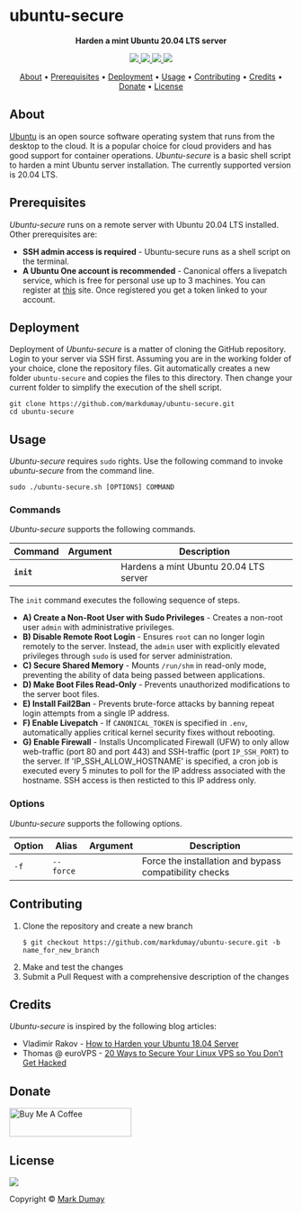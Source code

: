 # ubuntu-secure

<!-- Tagline -->
<p align="center">
    <b>Harden a mint Ubuntu 20.04 LTS server</b>
    <br />
</p>


<!-- Badges -->
<p align="center">
    <a href="https://github.com/markdumay/ubuntu-secure/commits/master" alt="Last commit">
        <img src="https://img.shields.io/github/last-commit/markdumay/ubuntu-secure.svg" />
    </a>
    <a href="https://github.com/markdumay/ubuntu-secure/issues" alt="Issues">
        <img src="https://img.shields.io/github/issues/markdumay/ubuntu-secure.svg" />
    </a>
    <a href="https://github.com/markdumay/ubuntu-secure/pulls" alt="Pulls">
        <img src="https://img.shields.io/github/issues-pr-raw/markdumay/ubuntu-secure.svg" />
    </a>
    <a href="https://github.com/markdumay/ubuntu-secure/blob/master/LICENSE" alt="License">
        <img src="https://img.shields.io/github/license/markdumay/ubuntu-secure.svg" />
    </a>
</p>

<!-- Table of Contents -->
<p align="center">
  <a href="#about">About</a> •
  <a href="#prerequisites">Prerequisites</a> •
  <a href="#deployment">Deployment</a> •
  <a href="#usage">Usage</a> •
  <a href="#contributing">Contributing</a> •
  <a href="#credits">Credits</a> •
  <a href="#donate">Donate</a> •
  <a href="#license">License</a>
</p>


## About
[Ubuntu][ubuntu_url] is an open source software operating system that runs from the desktop to the cloud. It is a popular choice for cloud providers and has good support for container operations. *Ubuntu-secure* is a basic shell script to harden a mint Ubuntu server installation. The currently supported version is 20.04 LTS.

<!-- TODO: add tutorial deep-link 
Detailed background information is available on the author's [personal blog][blog].
-->

## Prerequisites
*Ubuntu-secure* runs on a remote server with Ubuntu 20.04 LTS installed. Other prerequisites are:

* **SSH admin access is required** - Ubuntu-secure runs as a shell script on the terminal.
* **A Ubuntu One account is recommended** - Canonical offers a livepatch service, which is free for personal use up to 3 machines. You can register at [this][livepatch] site. Once registered you get a token linked to your account.

## Deployment
Deployment of *Ubuntu-secure* is a matter of cloning the GitHub repository. Login to your server via SSH first. Assuming you are in the working folder of your choice, clone the repository files. Git automatically creates a new folder `ubuntu-secure` and copies the files to this directory. Then change your current folder to simplify the execution of the shell script.

```console
git clone https://github.com/markdumay/ubuntu-secure.git
cd ubuntu-secure
```

<!-- TODO: TEST CHMOD -->

## Usage
*Ubuntu-secure* requires `sudo` rights. Use the following command to invoke *ubuntu-secure* from the command line.

```
sudo ./ubuntu-secure.sh [OPTIONS] COMMAND
```

### Commands
*Ubuntu-secure* supports the following commands. 

| Command       | Argument  | Description |
|---------------|-----------|-------------|
| **`init`**    |           | Hardens a mint Ubuntu 20.04 LTS server |

The `init` command  executes the following sequence of steps.
* **A) Create a Non-Root User with Sudo Privileges** - Creates a non-root user `admin` with administrative privileges.
* **B) Disable Remote Root Login** - Ensures `root` can no longer login remotely to the server. Instead, the `admin` user with explicitly elevated privileges through `sudo` is used for server administration.
* **C) Secure Shared Memory** - Mounts `/run/shm` in read-only mode, preventing the ability of data being passed between applications.
* **D) Make Boot Files Read-Only** - Prevents unauthorized modifications to the server boot files.
* **E) Install Fail2Ban** - Prevents brute-force attacks by banning repeat login attempts from a single IP address.
* **F) Enable Livepatch** - If `CANONICAL_TOKEN` is specified in `.env`, automatically applies critical kernel security fixes without rebooting.
* **G) Enable Firewall** - Installs Uncomplicated Firewall (UFW) to only allow web-traffic (port 80 and port 443) and SSH-traffic (port `IP_SSH_PORT`) to the server. If 'IP_SSH_ALLOW_HOSTNAME' is specified, a cron job is executed every 5 minutes to poll for the IP address associated with the hostname. SSH access is then resticted to this IP address only.

<!-- TODO: SSH keys -->


### Options
*Ubuntu-secure* supports the following options. 

| Option      | Alias       | Argument   | Description |
|-------------|-------------|------------|-------------|
| `-f`        | `--force`   |            | Force the installation and bypass compatibility checks |


## Contributing
1. Clone the repository and create a new branch 
    ```
    $ git checkout https://github.com/markdumay/ubuntu-secure.git -b name_for_new_branch
    ```
2. Make and test the changes
3. Submit a Pull Request with a comprehensive description of the changes

## Credits
*Ubuntu-secure* is inspired by the following blog articles:
* Vladimir Rakov - [How to Harden your Ubuntu 18.04 Server][hostadvice]
* Thomas @ euroVPS - [20 Ways to Secure Your Linux VPS so You Don’t Get Hacked][eurovps]

## Donate
<a href="https://www.buymeacoffee.com/markdumay" target="_blank"><img src="https://cdn.buymeacoffee.com/buttons/lato-orange.png" alt="Buy Me A Coffee" style="height: 51px !important;width: 217px !important;"></a>

## License
<a href="https://github.com/markdumay/ubuntu-secure/blob/master/LICENSE" alt="License">
    <img src="https://img.shields.io/github/license/markdumay/ubuntu-secure.svg" />
</a>

Copyright © [Mark Dumay][blog]



<!-- MARKDOWN PUBLIC LINKS -->
[ubuntu_url]: https://ubuntu.com
[livepatch]: https://ubuntu.com/livepatch
[eurovps]: https://www.eurovps.com/blog/20-ways-to-secure-linux-vps/
[hostadvice]: https://hostadvice.com/how-to/how-to-harden-your-ubuntu-18-04-server/


<!-- MARKDOWN MAINTAINED LINKS -->
<!-- TODO: add blog link
[blog]: https://markdumay.com
-->
[blog]: https://github.com/markdumay
[repository]: https://github.com/markdumay/ubuntu-secure.git